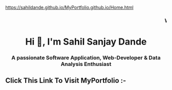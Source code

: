 https://sahildande.github.io/MyPortfolio.github.io/Home.html
<h3><marquee behaviour="alternate" direction="Left" scrollamount="8">Welcome To MyPortfolio (Project by -Sahil Dande)</marquee></h3>
<h1 align="center">Hi 👋, I'm Sahil Sanjay Dande</h1>
<h3 align="center">A passionate Software Application, Web-Developer & Data Analysis Enthusiast</h3>

<h2>Click This Link To Visit MyPortfolio :-<h2>



<p> <a href="https://sahildande.github.io/MyPortfolio.github.io/Home.html"> </a> </p>

